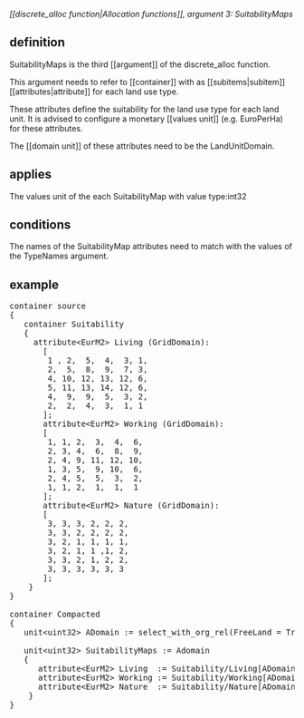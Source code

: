 *[[discrete_alloc function|Allocation functions]], argument 3: SuitabilityMaps*

## definition

SuitabilityMaps is the third [[argument]] of the  discrete_alloc function.

This argument needs to refer to [[container]] with as [[subitems|subitem]] [[attributes|attribute]] for each land use type.

These attributes define the suitability for the land use type for each land unit. It is advised to configure a monetary [[values unit]] (e.g. EuroPerHa) for these attributes.

The [[domain unit]] of these attributes need to be the LandUnitDomain.

## applies

The values unit of the each SuitabilityMap with value type:int32

## conditions

The names of the SuitabilityMap attributes need to match with the values of the TypeNames argument.

## example

<pre>
container source
{
   container Suitability
   {
     attribute&lt;EurM2&gt; Living (GridDomain): 
       [
        1 , 2,  5,  4,  3, 1,
        2,  5,  8,  9,  7, 3,
        4, 10, 12, 13, 12, 6,
        5, 11, 13, 14, 12, 6,
        4,  9,  9,  5,  3, 2,
        2,  2,  4,  3,  1, 1
       ];
       attribute&lt;EurM2&gt; Working (GridDomain):
       [
        1, 1, 2,  3,  4,  6,
        2, 3, 4,  6,  8,  9,
        2, 4, 9, 11, 12, 10,
        1, 3, 5,  9, 10,  6,
        2, 4, 5,  5,  3,  2,
        1, 1, 2,  1,  1,  1
       ];
       attribute&lt;EurM2&gt; Nature (GridDomain):
       [
        3, 3, 3, 2, 2, 2,
        3, 3, 2, 2, 2, 2,
        3, 2, 1, 1, 1, 1,
        3, 2, 1, 1 ,1, 2,
        3, 3, 2, 1, 2, 2,
        3, 3, 3, 3, 3, 3
       ];
    }
}

container Compacted
{
   unit&lt;uint32&gt; ADomain := select_with_org_rel(FreeLand = True), label = "allocation domain";

   unit&lt;uint32&gt; SuitabilityMaps := Adomain
   {
      attribute&lt;EurM2&gt; Living  := Suitability/Living[ADomain/org_rel];
      attribute&lt;EurM2&gt; Working := Suitability/Working[ADomain/org_rel];
      attribute&lt;EurM2&gt; Nature  := Suitability/Nature[ADomain/org_rel];
    }
}
</pre>